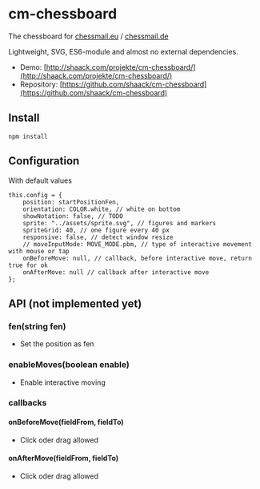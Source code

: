# cm-chessboard

The chessboard for [chessmail.eu](https://www.chessmail.eu) / [chessmail.de](https://www.chessmail.de)

Lightweight, SVG, ES6-module and almost no external dependencies.

- Demo: [http://shaack.com/projekte/cm-chessboard/](http://shaack.com/projekte/cm-chessboard/)
- Repository: [https://github.com/shaack/cm-chessboard](https://github.com/shaack/cm-chessboard)

## Install

`npm install`

## Configuration

With default values
```
this.config = {
    position: startPositionFen,
    orientation: COLOR.white, // white on bottom
    showNotation: false, // TODO
    sprite: "../assets/sprite.svg", // figures and markers
    spriteGrid: 40, // one figure every 40 px
    responsive: false, // detect window resize
    // moveInputMode: MOVE_MODE.pbm, // type of interactive movement with mouse or tap
    onBeforeMove: null, // callback, before interactive move, return true for ok
    onAfterMove: null // callback after interactive move
};
```  

## API (not implemented yet)

### fen(string fen)
- Set the position as fen

### enableMoves(boolean enable)
- Enable interactive moving

### callbacks

#### onBeforeMove(fieldFrom, fieldTo)
- Click oder drag allowed

#### onAfterMove(fieldFrom, fieldTo)
- Click oder drag allowed


